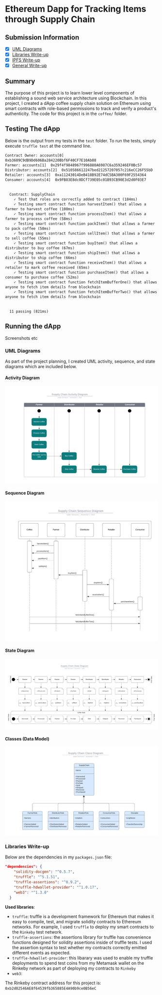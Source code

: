 # Ethereum Dapp for Tracking Items through Supply Chain

## Submission Information
- [x] [UML Diagrams](#UML-Diagrams)
- [x] [Libraries Write-up](#Libraries-Write-up)
- [x] [IPFS Write-up](#IPFS-Write-up)
- [x] [General Write-up](#General-Write-up)

## Summary
The purpose of this project is to learn lower level components of establishing a sound web service architecture using Blockchain.  In this project, I created a dApp coffee supply chain solution on Ethereum using smart contracts with role-based permissions to track and verify a product's authenticity.  The code for this project is in the `coffee/` folder.

## Testing The dApp
Below is the output from my tests in the `test` folder.  To run the tests, simply execute `truffle test` at the command line.
```
Contract Owner: accounts[0]  0xb3609C9dB9Dd606Ba284220Bbf6F40CF7E10Ab08
Farmer: accounts[1]  0x29f4f9848967f996880A6987C6a359246EF0Bc57
Distributor: accounts[2]  0x510586612247bed21257207057c216eCC26F55bD
Retailer: accounts[3]  0xa11243014DeB418B92E74dC5BA300F69F2554364
Consumer: accounts[4]  0x9FB83E8dc0DCf739E05c01B93CB90E3d2d0F03E7


  Contract: SupplyChain
    ✓ Test that roles are correctly added to contract (184ms)
    ✓ Testing smart contract function harvestItem() that allows a farmer to harvest coffee (108ms)
    ✓ Testing smart contract function processItem() that allows a farmer to process coffee (58ms)
    ✓ Testing smart contract function packItem() that allows a farmer to pack coffee (58ms)
    ✓ Testing smart contract function sellItem() that allows a farmer to sell coffee (55ms)
    ✓ Testing smart contract function buyItem() that allows a distributor to buy coffee (67ms)
    ✓ Testing smart contract function shipItem() that allows a distributor to ship coffee (66ms)
    ✓ Testing smart contract function receiveItem() that allows a retailer to mark coffee received (65ms)
    ✓ Testing smart contract function purchaseItem() that allows a consumer to purchase coffee (52ms)
    ✓ Testing smart contract function fetchItemBufferOne() that allows anyone to fetch item details from blockchain
    ✓ Testing smart contract function fetchItemBufferTwo() that allows anyone to fetch item details from blockchain


  11 passing (821ms)
```

## Running the dApp
Screenshots etc

### UML Diagrams
As part of the project planning, I created UML activity, sequence, and state diagrams which are included below.

#### Activity Diagram
![Activity Diagram](images/uml/activity_diagram.png)

#### Sequence Diagram
![Sequence Diagram](images/uml/sequence_diagram.png)

#### State Diagram
![State Diagram](images/uml/state_diagram.png)

#### Classes (Data Model)
![Classes Diagram](images/uml/class_diagram.png)

### Libraries Write-up
Below are the dependencies in my `packages.json` file:
```json
"dependencies": {
    "solidity-docgen": "^0.5.7",
    "truffle": "^5.1.51",
    "truffle-assertions": "^0.9.2",
    "truffle-hdwallet-provider": "^1.0.17",
    "web3": "^1.3.0"
  }
```
**Used libraries**:

- `truffle`: truffle is a development framework for Ethereum that makes it easy to compile, test, and migrate solidity contracts to Ethereum networks.  For example, I used `truffle` to deploy my smart contracts to the `Rinkeby` test network.
- `truffle-assertions`: the assertions library for truffle has convenience functions designed for solidity assertions inside of truffle tests.  I used the assertion syntax to test whether my contracts correctly emitted different events as expected.
- `truffle-hdwallet-provider`: this libarary was used to enable my truffle deployments to spend test coins from my Metamask wallet on the Rinkeby network as part of deploying my contracts to `Rinkeby`
- `web3`:


The Rinkeby contract address for this project is: `0xb2d02546AE8f64539fb365885E4A90b9ce0B56eC`
